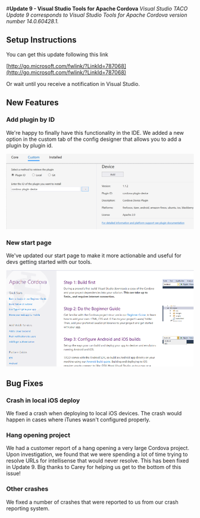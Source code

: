 <properties pageTitle="Release Notes for Update 9"
  description="Release notes for Update 9 of Visual Studio 2015 Tools for Apache Cordova"
  services=""
  documentationCenter=""
  authors="rido-min" />
  <tags
     ms.service="na"
     ms.devlang="javascript"
     ms.topic="article"
     ms.tgt_pltfrm="mobile-multiple"
     ms.workload="na"
     ms.date="05/02/2016"
     ms.author="rmpablos"/>
     
#**Update 9 - Visual Studio Tools for Apache Cordova**
 *Visual Studio TACO Update 9 corresponds to Visual Studio Tools for Apache Cordova version number 14.0.60428.1.*

## Setup Instructions
You can get this update following this link

[http://go.microsoft.com/fwlink/?LinkId=787068](http://go.microsoft.com/fwlink/?LinkId=787068)

Or wait until you  receive a notification in Visual Studio.

## New Features

### Add plugin by ID  

We're happy to finally have this functionality in the IDE. We added a new option in the custom tab of the config designer 
that allows you to add a plugin by plugin id.

![Add Plugin By ID](media/release-update-9/add-plugin-by-id.png)

### New start page
We've updated our start page to make it more actionable and useful for devs getting started with our tools.

![Start Page](media/release-update-9/start-page.png)

## Bug Fixes

### Crash in local iOS deploy  
We fixed a crash when deploying to local iOS devices. The crash would happen in cases where iTunes wasn't configured properly.

### Hang opening project  
We had a customer report of a hang opening a very large Cordova project. Upon investigation, we found that 
we were spending a lot of time trying to resolve URLs for intellisense that would never resolve. This has been fixed in Update 9. Big 
thanks to Carey for helping us get to the bottom of this issue!

### Other crashes  
We fixed a number of crashes that were reported to us from our crash reporting system.

